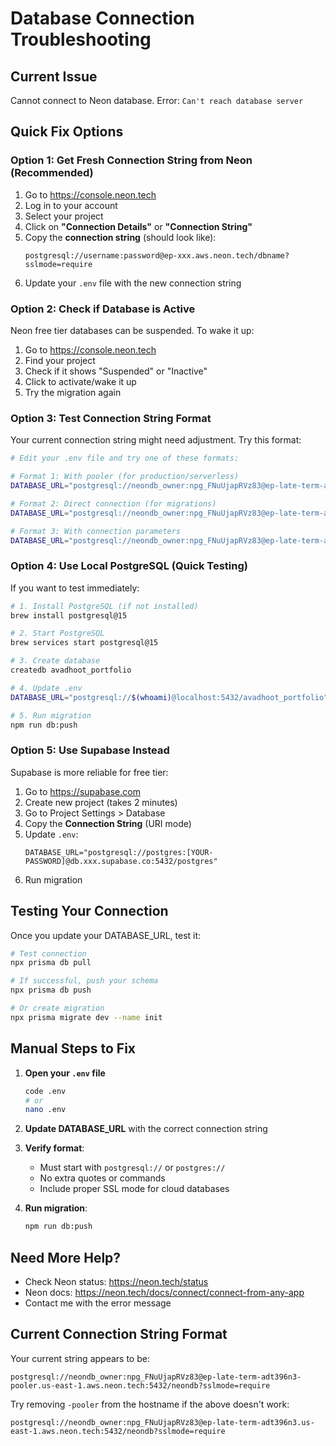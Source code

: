 # Database Connection Troubleshooting

## Current Issue
Cannot connect to Neon database. Error: `Can't reach database server`

## Quick Fix Options

### Option 1: Get Fresh Connection String from Neon (Recommended)

1. Go to https://console.neon.tech
2. Log in to your account
3. Select your project
4. Click on **"Connection Details"** or **"Connection String"**
5. Copy the **connection string** (should look like):
   ```
   postgresql://username:password@ep-xxx.aws.neon.tech/dbname?sslmode=require
   ```
6. Update your `.env` file with the new connection string

### Option 2: Check if Database is Active

Neon free tier databases can be suspended. To wake it up:
1. Go to https://console.neon.tech
2. Find your project
3. Check if it shows "Suspended" or "Inactive"
4. Click to activate/wake it up
5. Try the migration again

### Option 3: Test Connection String Format

Your current connection string might need adjustment. Try this format:

```bash
# Edit your .env file and try one of these formats:

# Format 1: With pooler (for production/serverless)
DATABASE_URL="postgresql://neondb_owner:npg_FNuUjapRVz83@ep-late-term-adt396n3-pooler.us-east-1.aws.neon.tech:5432/neondb?sslmode=require"

# Format 2: Direct connection (for migrations)
DATABASE_URL="postgresql://neondb_owner:npg_FNuUjapRVz83@ep-late-term-adt396n3.us-east-1.aws.neon.tech:5432/neondb?sslmode=require"

# Format 3: With connection parameters
DATABASE_URL="postgresql://neondb_owner:npg_FNuUjapRVz83@ep-late-term-adt396n3.us-east-1.aws.neon.tech/neondb?sslmode=require&connect_timeout=10"
```

### Option 4: Use Local PostgreSQL (Quick Testing)

If you want to test immediately:

```bash
# 1. Install PostgreSQL (if not installed)
brew install postgresql@15

# 2. Start PostgreSQL
brew services start postgresql@15

# 3. Create database
createdb avadhoot_portfolio

# 4. Update .env
DATABASE_URL="postgresql://$(whoami)@localhost:5432/avadhoot_portfolio"

# 5. Run migration
npm run db:push
```

### Option 5: Use Supabase Instead

Supabase is more reliable for free tier:

1. Go to https://supabase.com
2. Create new project (takes 2 minutes)
3. Go to Project Settings > Database
4. Copy the **Connection String** (URI mode)
5. Update `.env`:
   ```
   DATABASE_URL="postgresql://postgres:[YOUR-PASSWORD]@db.xxx.supabase.co:5432/postgres"
   ```
6. Run migration

## Testing Your Connection

Once you update your DATABASE_URL, test it:

```bash
# Test connection
npx prisma db pull

# If successful, push your schema
npx prisma db push

# Or create migration
npx prisma migrate dev --name init
```

## Manual Steps to Fix

1. **Open your `.env` file**
   ```bash
   code .env
   # or
   nano .env
   ```

2. **Update DATABASE_URL** with the correct connection string

3. **Verify format**:
   - Must start with `postgresql://` or `postgres://`
   - No extra quotes or commands
   - Include proper SSL mode for cloud databases

4. **Run migration**:
   ```bash
   npm run db:push
   ```

## Need More Help?

- Check Neon status: https://neon.tech/status
- Neon docs: https://neon.tech/docs/connect/connect-from-any-app
- Contact me with the error message

## Current Connection String Format

Your current string appears to be:
```
postgresql://neondb_owner:npg_FNuUjapRVz83@ep-late-term-adt396n3-pooler.us-east-1.aws.neon.tech:5432/neondb?sslmode=require
```

Try removing `-pooler` from the hostname if the above doesn't work:
```
postgresql://neondb_owner:npg_FNuUjapRVz83@ep-late-term-adt396n3.us-east-1.aws.neon.tech:5432/neondb?sslmode=require
```
